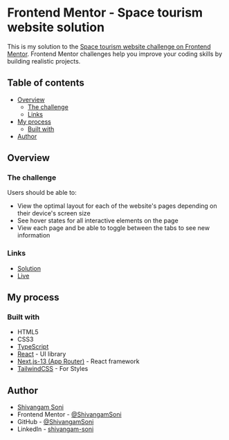 # Frontend Mentor - Space tourism website solution

This is my solution to the
[Space tourism website challenge on Frontend Mentor](https://www.frontendmentor.io/challenges/space-tourism-multipage-website-gRWj1URZ3).
Frontend Mentor challenges help you improve your coding skills by building
realistic projects.

## Table of contents

- [Overview](#overview)
  - [The challenge](#the-challenge)
  - [Links](#links)
- [My process](#my-process)
  - [Built with](#built-with)
- [Author](#author)

## Overview

### The challenge

Users should be able to:

- View the optimal layout for each of the website's pages depending on their
  device's screen size
- See hover states for all interactive elements on the page
- View each page and be able to toggle between the tabs to see new information

### Links

- [Solution](https://github.com/ShivangamSoni/space-touring)
- [Live](https://space-touring.vercel.app/)

## My process

### Built with

- HTML5
- CSS3
- [TypeScript](https://www.typescriptlang.org/)
- [React](https://react.dev/) - UI library
- [Next.js-13 (App Router)](https://nextjs.org/) - React framework
- [TailwindCSS](https://tailwindcss.com/) - For Styles

## Author

- [Shivangam Soni](https://shivangam-soni.vercel.app/)
- Frontend Mentor -
  [@ShivangamSoni](https://www.frontendmentor.io/profile/ShivangamSoni)
- GitHub - [@ShivangamSoni](https://github.com/ShivangamSoni)
- LinkedIn - [shivangam-soni](https://www.linkedin.com/in/shivangam-soni/)
